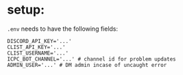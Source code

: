 # setup:

`.env` needs to have the following fields:

```
DISCORD_API_KEY='...'
CLIST_API_KEY='...'
CLIST_USERNAME='...'
ICPC_BOT_CHANNEL='...' # channel id for problem updates 
ADMIN_USER='...' # DM admin incase of uncaught error
```

